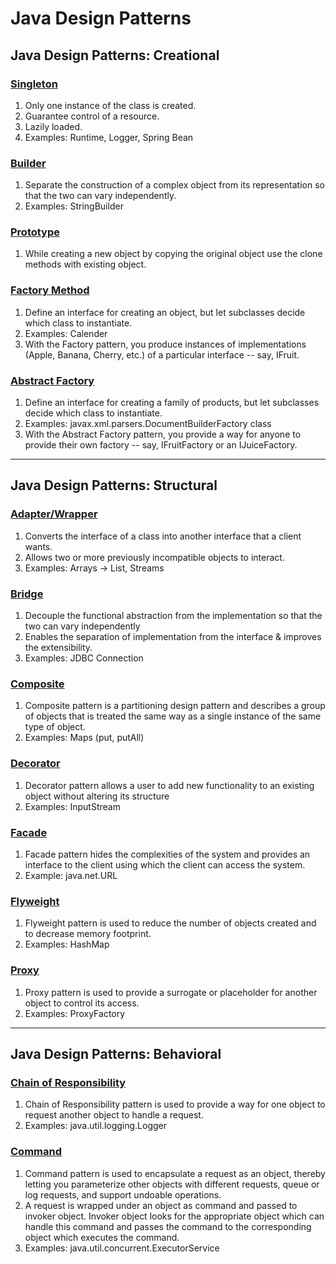 # Java Design Patterns

## Java Design Patterns: Creational

### [Singleton](#singleton)

1. Only one instance of the class is created.
2. Guarantee control of a resource.
3. Lazily loaded.
4. Examples: Runtime, Logger, Spring Bean 


### [Builder](#builder)

1. Separate the construction of a complex object from its representation so that the two can vary independently.
2. Examples: StringBuilder


### [Prototype](#prototype)

1. While creating a new object by copying the original object use the clone methods with existing object.


### [Factory Method](#factory-method)

1. Define an interface for creating an object, but let subclasses decide which class to instantiate.
2. Examples: Calender
3. With the Factory pattern, you produce instances of implementations (Apple, Banana, Cherry, etc.) of a particular interface -- say, IFruit.


### [Abstract Factory](#abstract-factory)

1. Define an interface for creating a family of products, but let subclasses decide which class to instantiate.
2. Examples: javax.xml.parsers.DocumentBuilderFactory class
3. With the Abstract Factory pattern, you provide a way for anyone to provide their own factory -- say, IFruitFactory or an IJuiceFactory.


---

## Java Design Patterns: Structural

### [Adapter/Wrapper](#Adapter/Wrapper)

1. Converts the interface of a class into another interface that a client wants.
2. Allows two or more previously incompatible objects to interact.
3. Examples: Arrays -> List, Streams

### [Bridge](#bridge)

1. Decouple the functional abstraction from the implementation so that the two can vary independently
2. Enables the separation of implementation from the interface & improves the extensibility.
2. Examples: JDBC Connection

### [Composite](#composite)

1. Composite pattern is a partitioning design pattern and describes a group of objects that is treated the same way as a single instance of the same type of object.
2. Examples: Maps (put, putAll)

### [Decorator](#decorator)

1. Decorator pattern allows a user to add new functionality to an existing object without altering its structure
2. Examples: InputStream

### [Facade](#facade)

1. Facade pattern hides the complexities of the system and provides an interface to the client using which the client can access the system.
2. Example: java.net.URL

### [Flyweight](#flyweight)

1. Flyweight pattern is used to reduce the number of objects created and to decrease memory footprint.
2. Examples: HashMap

### [Proxy](#proxy)

1. Proxy pattern is used to provide a surrogate or placeholder for another object to control its access.
2. Examples: ProxyFactory


---


## Java Design Patterns: Behavioral

### [Chain of Responsibility](#chain-of-responsibility)

1. Chain of Responsibility pattern is used to provide a way for one object to request another object to handle a request.
2. Examples: java.util.logging.Logger

### [Command](#command)

1. Command pattern is used to encapsulate a request as an object, thereby letting you parameterize other objects with different requests, queue or log requests, and support undoable operations.
2. A request is wrapped under an object as command and passed to invoker object. Invoker object looks for the appropriate object which can handle this command and passes the command to the corresponding object which executes the command.
3. Examples: java.util.concurrent.ExecutorService